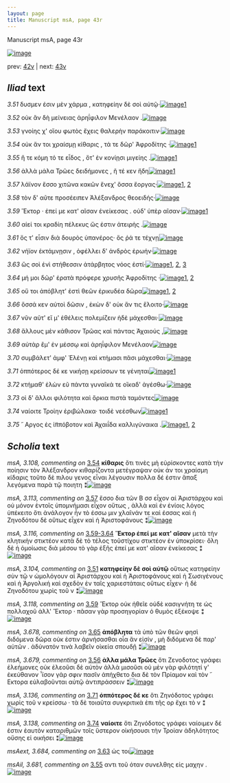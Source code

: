 ```yaml
---
layout: page
title: Manuscript msA, page 43r
---
```


Manuscript msA, page 43r

[![image](http://www.homermultitext.org/iipsrv?OBJ=IIP,1.0&FIF=/project/homer/pyramidal/deepzoom/hmt/vaimg/2017a/VA043RN_0044.tif&WID=100&CVT=JPEG)](http://www.homermultitext.org/ict2/?urn=urn:cite2:hmt:vaimg.2017a:VA043RN_0044)

prev:  [42v](../42v) | next:  [43v](../43v)

## *Iliad* text

*3.51* <a id="3.51"/> δυσμεν έσιν μὲν χάρμα , κατηφείην δὲ σοὶ αὐτῷ·[![image](http://www.homermultitext.org/iipsrv?OBJ=IIP,1.0&FIF=/project/homer/pyramidal/deepzoom/hmt/vaimg/2017a/VA043RN_0044.tif&RGN=0.139,0.2261,0.422,0.0293&WID=1000&CVT=JPEG)](http://www.homermultitext.org/ict2/?urn=urn:cite2:hmt:vaimg.2017a:VA043RN_0044@0.139,0.2261,0.422,0.0293)[1](#msA_3.104)

*3.52* <a id="3.52"/> οὐκ ἂν δὴ μείνειας ἀρηΐφιλον Μενέλαον .[![image](http://www.homermultitext.org/iipsrv?OBJ=IIP,1.0&FIF=/project/homer/pyramidal/deepzoom/hmt/vaimg/2017a/VA043RN_0044.tif&RGN=0.146,0.2487,0.376,0.027&WID=1000&CVT=JPEG)](http://www.homermultitext.org/ict2/?urn=urn:cite2:hmt:vaimg.2017a:VA043RN_0044@0.146,0.2487,0.376,0.027)

*3.53* <a id="3.53"/> γνοίης χ' οἵου φωτὸς ἔχεις θαλερὴν παράκοιτιν·[![image](http://www.homermultitext.org/iipsrv?OBJ=IIP,1.0&FIF=/project/homer/pyramidal/deepzoom/hmt/vaimg/2017a/VA043RN_0044.tif&RGN=0.143,0.269,0.429,0.0233&WID=1000&CVT=JPEG)](http://www.homermultitext.org/ict2/?urn=urn:cite2:hmt:vaimg.2017a:VA043RN_0044@0.143,0.269,0.429,0.0233)

*3.54* <a id="3.54"/> οὐκ ἄν τοι χραίσμῃ κίθαρις , τά τε δῶρ' Ἀφροδίτης ·[![image](http://www.homermultitext.org/iipsrv?OBJ=IIP,1.0&FIF=/project/homer/pyramidal/deepzoom/hmt/vaimg/2017a/VA043RN_0044.tif&RGN=0.142,0.2885,0.429,0.0233&WID=1000&CVT=JPEG)](http://www.homermultitext.org/ict2/?urn=urn:cite2:hmt:vaimg.2017a:VA043RN_0044@0.142,0.2885,0.429,0.0233)[1](#msA_3.108)

*3.55* <a id="3.55"/> ἥ τε κόμη τό τε εἶδος , ὅτ' ἐν κονίῃσι μιγείης .[![image](http://www.homermultitext.org/iipsrv?OBJ=IIP,1.0&FIF=/project/homer/pyramidal/deepzoom/hmt/vaimg/2017a/VA043RN_0044.tif&RGN=0.139,0.3043,0.429,0.0255&WID=1000&CVT=JPEG)](http://www.homermultitext.org/ict2/?urn=urn:cite2:hmt:vaimg.2017a:VA043RN_0044@0.139,0.3043,0.429,0.0255)[1](#msAil_3.681)

*3.56* <a id="3.56"/> ἀλλὰ μάλα Τρῶες δειδήμονες , ῆ τέ κεν ἤδη[![image](http://www.homermultitext.org/iipsrv?OBJ=IIP,1.0&FIF=/project/homer/pyramidal/deepzoom/hmt/vaimg/2017a/VA043RN_0044.tif&RGN=0.136,0.3223,0.405,0.0255&WID=1000&CVT=JPEG)](http://www.homermultitext.org/ict2/?urn=urn:cite2:hmt:vaimg.2017a:VA043RN_0044@0.136,0.3223,0.405,0.0255)[1](#msA_3.679)

*3.57* <a id="3.57"/> λάϊνον ἕσσο χιτῶνα κακῶν ἕνεχ' ὅσσα ἔοργας·[![image](http://www.homermultitext.org/iipsrv?OBJ=IIP,1.0&FIF=/project/homer/pyramidal/deepzoom/hmt/vaimg/2017a/VA043RN_0044.tif&RGN=0.136,0.3426,0.423,0.0255&WID=1000&CVT=JPEG)](http://www.homermultitext.org/ict2/?urn=urn:cite2:hmt:vaimg.2017a:VA043RN_0044@0.136,0.3426,0.423,0.0255)[1](#msA_3.114), [2](#msA_3.113)

*3.58* <a id="3.58"/> τὸν δ' αῦτε προσέειπεν Ἀλέξανδρος θεοειδής·[![image](http://www.homermultitext.org/iipsrv?OBJ=IIP,1.0&FIF=/project/homer/pyramidal/deepzoom/hmt/vaimg/2017a/VA043RN_0044.tif&RGN=0.14,0.3599,0.423,0.024&WID=1000&CVT=JPEG)](http://www.homermultitext.org/ict2/?urn=urn:cite2:hmt:vaimg.2017a:VA043RN_0044@0.14,0.3599,0.423,0.024)

*3.59* <a id="3.59"/> Ἕκτορ · ἐπεί με κατ' αῖσαν ἐνείκεσας . οὐδ' ὑπὲρ αῖσαν·[![image](http://www.homermultitext.org/iipsrv?OBJ=IIP,1.0&FIF=/project/homer/pyramidal/deepzoom/hmt/vaimg/2017a/VA043RN_0044.tif&RGN=0.136,0.3772,0.433,0.027&WID=1000&CVT=JPEG)](http://www.homermultitext.org/ict2/?urn=urn:cite2:hmt:vaimg.2017a:VA043RN_0044@0.136,0.3772,0.433,0.027)[1](#msA_3.118)

*3.60* <a id="3.60"/> αἰεί τοι κραδίη πέλεκυς ὥς ἐστιν ἀτειρὴς .[![image](http://www.homermultitext.org/iipsrv?OBJ=IIP,1.0&FIF=/project/homer/pyramidal/deepzoom/hmt/vaimg/2017a/VA043RN_0044.tif&RGN=0.138,0.3959,0.388,0.024&WID=1000&CVT=JPEG)](http://www.homermultitext.org/ict2/?urn=urn:cite2:hmt:vaimg.2017a:VA043RN_0044@0.138,0.3959,0.388,0.024)

*3.61* <a id="3.61"/> ὅς τ' εἶσιν διὰ δουρὸς ὑπανέρος· ὅς ῥά τε τέχνῃ[![image](http://www.homermultitext.org/iipsrv?OBJ=IIP,1.0&FIF=/project/homer/pyramidal/deepzoom/hmt/vaimg/2017a/VA043RN_0044.tif&RGN=0.141,0.4147,0.414,0.0293&WID=1000&CVT=JPEG)](http://www.homermultitext.org/ict2/?urn=urn:cite2:hmt:vaimg.2017a:VA043RN_0044@0.141,0.4147,0.414,0.0293)

*3.62* <a id="3.62"/> νήϊον ἐκτάμνῃσιν , ὀφέλλει δ' ἀνδρὸς ἐρωήν·[![image](http://www.homermultitext.org/iipsrv?OBJ=IIP,1.0&FIF=/project/homer/pyramidal/deepzoom/hmt/vaimg/2017a/VA043RN_0044.tif&RGN=0.137,0.4373,0.406,0.0248&WID=1000&CVT=JPEG)](http://www.homermultitext.org/ict2/?urn=urn:cite2:hmt:vaimg.2017a:VA043RN_0044@0.137,0.4373,0.406,0.0248)

*3.63* <a id="3.63"/> ὣς σοὶ ἐνὶ στήθεσσιν ἀτάρβητος νόος ἐστί·[![image](http://www.homermultitext.org/iipsrv?OBJ=IIP,1.0&FIF=/project/homer/pyramidal/deepzoom/hmt/vaimg/2017a/VA043RN_0044.tif&RGN=0.141,0.4538,0.369,0.0248&WID=1000&CVT=JPEG)](http://www.homermultitext.org/ict2/?urn=urn:cite2:hmt:vaimg.2017a:VA043RN_0044@0.141,0.4538,0.369,0.0248)[1](#msAext_3.684), [2](#msA_3.123), [3](#msAext_3.729)

*3.64* <a id="3.64"/> μή μοι δῶρ' ἐρατὰ πρόφερε χρυσῆς Ἀφροδίτης ·[![image](http://www.homermultitext.org/iipsrv?OBJ=IIP,1.0&FIF=/project/homer/pyramidal/deepzoom/hmt/vaimg/2017a/VA043RN_0044.tif&RGN=0.139,0.4733,0.407,0.0248&WID=1000&CVT=JPEG)](http://www.homermultitext.org/ict2/?urn=urn:cite2:hmt:vaimg.2017a:VA043RN_0044@0.139,0.4733,0.407,0.0248)[1](#msA_3.677), [2](#msA_3.126)

*3.65* <a id="3.65"/> οὔ τοι ἀπόβλητ' ἐστὶ θεῶν ἐρικυδέα δῶρα[![image](http://www.homermultitext.org/iipsrv?OBJ=IIP,1.0&FIF=/project/homer/pyramidal/deepzoom/hmt/vaimg/2017a/VA043RN_0044.tif&RGN=0.14,0.4929,0.387,0.0248&WID=1000&CVT=JPEG)](http://www.homermultitext.org/ict2/?urn=urn:cite2:hmt:vaimg.2017a:VA043RN_0044@0.14,0.4929,0.387,0.0248)[1](#msA_3.678), [2](#msA_3.129)

*3.66* <a id="3.66"/> ὅσσά κεν αὐτοὶ δῶσιν , ἑκὼν δ' οὐκ ἄν τις ἕλοιτο·[![image](http://www.homermultitext.org/iipsrv?OBJ=IIP,1.0&FIF=/project/homer/pyramidal/deepzoom/hmt/vaimg/2017a/VA043RN_0044.tif&RGN=0.139,0.5131,0.413,0.0233&WID=1000&CVT=JPEG)](http://www.homermultitext.org/ict2/?urn=urn:cite2:hmt:vaimg.2017a:VA043RN_0044@0.139,0.5131,0.413,0.0233)

*3.67* <a id="3.67"/> νῦν αῦτ' εἴ μ' ἐθέλεις πολεμίζειν ἠδὲ μάχεσθαι·[![image](http://www.homermultitext.org/iipsrv?OBJ=IIP,1.0&FIF=/project/homer/pyramidal/deepzoom/hmt/vaimg/2017a/VA043RN_0044.tif&RGN=0.138,0.5312,0.407,0.0278&WID=1000&CVT=JPEG)](http://www.homermultitext.org/ict2/?urn=urn:cite2:hmt:vaimg.2017a:VA043RN_0044@0.138,0.5312,0.407,0.0278)

*3.68* <a id="3.68"/> ἄλλους μὲν κάθισον Τρῶας καὶ πάντας Ἀχαιούς ,[![image](http://www.homermultitext.org/iipsrv?OBJ=IIP,1.0&FIF=/project/homer/pyramidal/deepzoom/hmt/vaimg/2017a/VA043RN_0044.tif&RGN=0.138,0.5515,0.419,0.0255&WID=1000&CVT=JPEG)](http://www.homermultitext.org/ict2/?urn=urn:cite2:hmt:vaimg.2017a:VA043RN_0044@0.138,0.5515,0.419,0.0255)

*3.69* <a id="3.69"/> αὐτὰρ ἒμ' ἐν μέσσῳ καὶ ἀρηΐφιλον Μενέλαον[![image](http://www.homermultitext.org/iipsrv?OBJ=IIP,1.0&FIF=/project/homer/pyramidal/deepzoom/hmt/vaimg/2017a/VA043RN_0044.tif&RGN=0.137,0.5687,0.412,0.0255&WID=1000&CVT=JPEG)](http://www.homermultitext.org/ict2/?urn=urn:cite2:hmt:vaimg.2017a:VA043RN_0044@0.137,0.5687,0.412,0.0255)

*3.70* <a id="3.70"/> συμβάλετ' ἀμφ' Ἑλένῃ καὶ κτήμασι πᾶσι μάχεσθαι·[![image](http://www.homermultitext.org/iipsrv?OBJ=IIP,1.0&FIF=/project/homer/pyramidal/deepzoom/hmt/vaimg/2017a/VA043RN_0044.tif&RGN=0.137,0.5883,0.425,0.0255&WID=1000&CVT=JPEG)](http://www.homermultitext.org/ict2/?urn=urn:cite2:hmt:vaimg.2017a:VA043RN_0044@0.137,0.5883,0.425,0.0255)

*3.71* <a id="3.71"/> ὁππότερος δέ κε νικήσῃ κρείσσων τε γένηται[![image](http://www.homermultitext.org/iipsrv?OBJ=IIP,1.0&FIF=/project/homer/pyramidal/deepzoom/hmt/vaimg/2017a/VA043RN_0044.tif&RGN=0.135,0.6086,0.407,0.0218&WID=1000&CVT=JPEG)](http://www.homermultitext.org/ict2/?urn=urn:cite2:hmt:vaimg.2017a:VA043RN_0044@0.135,0.6086,0.407,0.0218)[1](#msA_3.136)

*3.72* <a id="3.72"/> κτήμαθ' ἑλὼν εῦ πάντα γυναῖκά τε οἴκαδ' ἀγέσθω·[![image](http://www.homermultitext.org/iipsrv?OBJ=IIP,1.0&FIF=/project/homer/pyramidal/deepzoom/hmt/vaimg/2017a/VA043RN_0044.tif&RGN=0.137,0.6258,0.431,0.0218&WID=1000&CVT=JPEG)](http://www.homermultitext.org/ict2/?urn=urn:cite2:hmt:vaimg.2017a:VA043RN_0044@0.137,0.6258,0.431,0.0218)

*3.73* <a id="3.73"/> οἱ δ' ἄλλοι φιλότητα καὶ ὅρκια πιστὰ ταμόντες[![image](http://www.homermultitext.org/iipsrv?OBJ=IIP,1.0&FIF=/project/homer/pyramidal/deepzoom/hmt/vaimg/2017a/VA043RN_0044.tif&RGN=0.135,0.6469,0.398,0.0218&WID=1000&CVT=JPEG)](http://www.homermultitext.org/ict2/?urn=urn:cite2:hmt:vaimg.2017a:VA043RN_0044@0.135,0.6469,0.398,0.0218)

*3.74* <a id="3.74"/> ναίοιτε Τροίην ἐριβώλακα· τοιδὲ νεέσθων[![image](http://www.homermultitext.org/iipsrv?OBJ=IIP,1.0&FIF=/project/homer/pyramidal/deepzoom/hmt/vaimg/2017a/VA043RN_0044.tif&RGN=0.136,0.6634,0.398,0.0218&WID=1000&CVT=JPEG)](http://www.homermultitext.org/ict2/?urn=urn:cite2:hmt:vaimg.2017a:VA043RN_0044@0.136,0.6634,0.398,0.0218)[1](#msA_3.138)

*3.75* <a id="3.75"/> ῎ Αργος ἐς ἱ̈ππόβοτον καὶ Ἀχαιΐδα καλλιγύναικα .[![image](http://www.homermultitext.org/iipsrv?OBJ=IIP,1.0&FIF=/project/homer/pyramidal/deepzoom/hmt/vaimg/2017a/VA043RN_0044.tif&RGN=0.1281,0.6814,0.4354,0.027&WID=1000&CVT=JPEG)](http://www.homermultitext.org/ict2/?urn=urn:cite2:hmt:vaimg.2017a:VA043RN_0044@0.1281,0.6814,0.4354,0.027)[1](#msA_3.142), [2](#msA_3.143)

## *Scholia* text

*msA, 3.108, commenting on* [3.54](#3.54)  <a id="msA_3.108"/> **κίθαρις** ὅτι τινὲς μὴ εὑρίσκοντες κατὰ τὴν ποίησιν τὸν Ἀλέξανδρον κιθαρίζοντα μετέγραψαν οὐκ άν τοι χραίσμη κίδαρις τοῦτο δὲ πιλου γενος εἶναι λέγουσιν πολλα δέ ἐστιν ἅπαξ λεγόμενα παρὰ τῷ ποιητη ⁑[![image](http://www.homermultitext.org/iipsrv?OBJ=IIP,1.0&FIF=/project/homer/pyramidal/deepzoom/hmt/vaimg/2017a/VA043RN_0044.tif&RGN=0.13264554,0.12116183,0.60685335,0.03568465&WID=1000&CVT=JPEG)](http://www.homermultitext.org/ict2/?urn=urn:cite2:hmt:vaimg.2017a:VA043RN_0044@0.13264554,0.12116183,0.60685335,0.03568465)

*msA, 3.113, commenting on* [3.57](#3.57)  <a id="msA_3.113"/> ἕσσο δια τῶν Β σσ εἶχον αἱ Ἀριστάρχου καὶ οὐ μόνον ἐντοῖς ὑπομνήμασι εἶχον οὕτως , ἀλλὰ καὶ ἐν ἐνίοις λόγος ὑπέκειτο ὅτι ἀνάλογον ἦν τὸ έσσω μιν χλαῖνάν τε καὶ έσσας καὶ ἡ Ζηνοδότου δὲ οὕτως εἶχεν καὶ ἡ Ἀριστοφάνους ⁑[![image](http://www.homermultitext.org/iipsrv?OBJ=IIP,1.0&FIF=/project/homer/pyramidal/deepzoom/hmt/vaimg/2017a/VA043RN_0044.tif&RGN=0.13448784,0.14688797,0.61127487,0.03402490&WID=1000&CVT=JPEG)](http://www.homermultitext.org/ict2/?urn=urn:cite2:hmt:vaimg.2017a:VA043RN_0044@0.13448784,0.14688797,0.61127487,0.03402490)

*msA, 3.116, commenting on* [3.59-3.64](#3.59-3.64)  <a id="msA_3.116"/> **Ἕκτορ ἐπεί με κατ' αῖσαν** μετὰ τὴν κλητικὴν στικτέον κατὰ δὲ τὸ τέλος τοῦστίχου στικτέον ἐν ὑποκρίσει· ὅλη δὲ ἡ ὁμοίωσις διὰ μέσου τὸ γὰρ ἑξῆς ἐπεί με κατ' αῖσαν ἐνείκεσας ⁑[![image](http://www.homermultitext.org/iipsrv?OBJ=IIP,1.0&FIF=/project/homer/pyramidal/deepzoom/hmt/vaimg/2017a/VA043RN_0044.tif&RGN=0.12896094,0.16680498,0.62011791,0.03319502&WID=1000&CVT=JPEG)](http://www.homermultitext.org/ict2/?urn=urn:cite2:hmt:vaimg.2017a:VA043RN_0044@0.12896094,0.16680498,0.62011791,0.03319502)

*msA, 3.104, commenting on* [3.51](#3.51)  <a id="msA_3.104"/> **κατηφείην δὲ σοὶ αὐτῷ** οὕτως κατηφείην σὺν τῷ ν ὡμολόγουν αἱ Ἀριστάρχου καὶ ἡ Ἀριστοφάνους καὶ ἡ Σωσιγένους καὶ ἡ Ἀργολική καὶ σχεδὸν ἐν ταῖς χαριεστάταις οὕτως εἶχεν· ἡ δὲ Ζηνοδότου χωρὶς τοῦ ν ⁑[![image](http://www.homermultitext.org/iipsrv?OBJ=IIP,1.0&FIF=/project/homer/pyramidal/deepzoom/hmt/vaimg/2017a/VA043RN_0044.tif&RGN=0.54568902,0.25255878,0.19491525,0.07302905&WID=1000&CVT=JPEG)](http://www.homermultitext.org/ict2/?urn=urn:cite2:hmt:vaimg.2017a:VA043RN_0044@0.54568902,0.25255878,0.19491525,0.07302905)

*msA, 3.118, commenting on* [3.59](#3.59)  <a id="msA_3.118"/> Ἕκτορ οὐκ ἠθεῖε οὐδὲ κασιγνήτη τε ὡς πολλαχοῦ ἀλλ' Ἕκτορ · πᾶσαν γὰρ προσηγορίαν ὁ θυμὸς ἐξέκοψε ⁑[![image](http://www.homermultitext.org/iipsrv?OBJ=IIP,1.0&FIF=/project/homer/pyramidal/deepzoom/hmt/vaimg/2017a/VA043RN_0044.tif&RGN=0.55232130,0.32254495,0.20449521,0.03734440&WID=1000&CVT=JPEG)](http://www.homermultitext.org/ict2/?urn=urn:cite2:hmt:vaimg.2017a:VA043RN_0044@0.55232130,0.32254495,0.20449521,0.03734440)

*msA, 3.678, commenting on* [3.65](#3.65)  <a id="msA_3.678"/> **ἀπόβλητα** τὰ ὑπὸ τῶν θεῶν φησὶ διδόμενα δῶρα οὐκ ἐστιν ἀρνήσασθαι οἷα ἄν εἰσίν , μὴ διδόμενα δὲ παρ' αὐτῶν . ἀδύνατόν τινὰ λαβεῖν οἰκεία σπουδῇ ⁑[![image](http://www.homermultitext.org/iipsrv?OBJ=IIP,1.0&FIF=/project/homer/pyramidal/deepzoom/hmt/vaimg/2017a/VA043RN_0044.tif&RGN=0.55858511,0.39004149,0.18680914,0.06058091&WID=1000&CVT=JPEG)](http://www.homermultitext.org/ict2/?urn=urn:cite2:hmt:vaimg.2017a:VA043RN_0044@0.55858511,0.39004149,0.18680914,0.06058091)

*msA, 3.679, commenting on* [3.56](#3.56)  <a id="msA_3.679"/> **ἀλλα μάλα Τρῶες** ὅτι Ζενοδοτος γράφει ἐλεήμονες οὐκ ἐλεοῦσι δὲ αὐτὸν ἀλλὰ μισοῦσι οὐ μὲν γὰρ φιλότητί γ' ἐκεύθανον ῏ϊσον γάρ σφιν πασῖν ἀπήχθετο δια δὲ τὸν Πρίαμον καὶ τὸν ῎ Εκτορα εὐλαβοῦνται αὐτῷ ἀντιπράσσειν ⁑[![image](http://www.homermultitext.org/iipsrv?OBJ=IIP,1.0&FIF=/project/homer/pyramidal/deepzoom/hmt/vaimg/2017a/VA043RN_0044.tif&RGN=0.54826824,0.44785615,0.20412675,0.08326418&WID=1000&CVT=JPEG)](http://www.homermultitext.org/ict2/?urn=urn:cite2:hmt:vaimg.2017a:VA043RN_0044@0.54826824,0.44785615,0.20412675,0.08326418)

*msA, 3.136, commenting on* [3.71](#3.71)  <a id="msA_3.136"/> **ὁππότερος δέ κε** ὅτι Ζηνόδοτος γράφει χωρὶς τοῦ ν κρείσσω · τὰ δὲ τοιαῦτα συγκριτικὰ ἐπι τῆς ορ ἔχει τὸ ν ⁑[![image](http://www.homermultitext.org/iipsrv?OBJ=IIP,1.0&FIF=/project/homer/pyramidal/deepzoom/hmt/vaimg/2017a/VA043RN_0044.tif&RGN=0.56263817,0.59446750,0.18422992,0.05670816&WID=1000&CVT=JPEG)](http://www.homermultitext.org/ict2/?urn=urn:cite2:hmt:vaimg.2017a:VA043RN_0044@0.56263817,0.59446750,0.18422992,0.05670816)

*msA, 3.138, commenting on* [3.74](#3.74)  <a id="msA_3.138"/> **ναίοιτε** ὅτι Ζηνόδοτος γράφει ναίοιμεν δέ ἐστιν ἑαυτὸν καταριθμῶν τοῖς ὕστερον οἰκήσουσι τὴν Τροίαν ἀδηλότητος οὔσης εἰ οικήσει ⁑[![image](http://www.homermultitext.org/iipsrv?OBJ=IIP,1.0&FIF=/project/homer/pyramidal/deepzoom/hmt/vaimg/2017a/VA043RN_0044.tif&RGN=0.54532056,0.65338866,0.20044215,0.06141079&WID=1000&CVT=JPEG)](http://www.homermultitext.org/ict2/?urn=urn:cite2:hmt:vaimg.2017a:VA043RN_0044@0.54532056,0.65338866,0.20044215,0.06141079)

*msAext, 3.684, commenting on* [3.63](#3.63)  <a id="msAext_3.684"/> ὡς τοι[![image](http://www.homermultitext.org/iipsrv?OBJ=IIP,1.0&FIF=/project/homer/pyramidal/deepzoom/hmt/vaimg/2017a/VA043RN_0044.tif&RGN=0.79366249,0.46597510,0.04513633,0.01217151&WID=1000&CVT=JPEG)](http://www.homermultitext.org/ict2/?urn=urn:cite2:hmt:vaimg.2017a:VA043RN_0044@0.79366249,0.46597510,0.04513633,0.01217151)

*msAil, 3.681, commenting on* [3.55](#3.55)  <a id="msAil_3.681"/> αντι τοῦ ὁταν συνελθης εἰς μαχην .[![image](http://www.homermultitext.org/iipsrv?OBJ=IIP,1.0&FIF=/project/homer/pyramidal/deepzoom/hmt/vaimg/2017a/VA043RN_0044.tif&RGN=0.46075903,0.30871369,0.09727340,0.01991701&WID=1000&CVT=JPEG)](http://www.homermultitext.org/ict2/?urn=urn:cite2:hmt:vaimg.2017a:VA043RN_0044@0.46075903,0.30871369,0.09727340,0.01991701)